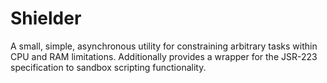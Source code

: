# Shielder
A small, simple, asynchronous utility for constraining arbitrary tasks within CPU and RAM limitations. Additionally provides a wrapper for the JSR-223 specification to sandbox scripting functionality.
